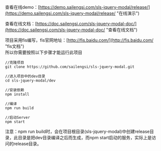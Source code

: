 查看在线demo：[https://demo.sailengsi.com/sls-jquery-modal/release/](https://demo.sailengsi.com/sls-jquery-modal/release/ "在线演示")

查看在线文档：[https://doc.sailengsi.com/sls-jquery-modal-doc/](https://doc.sailengsi.com/sls-jquery-modal-doc/ "查看在线文档")

项目采用fis编写，fis官网地址：[http://fis.baidu.com/](http://fis.baidu.com/ "fis文档")   
所以你需要按照以下步骤才能运行此项目


	//克隆项目
	git clone https://github.com/sailengsi/sls-jquery-modal.git
	
	//进入项目中的dev目录
	cd sls-jquery-modal/dev
	
	//安装依赖
	npm install
	
	//编译
	npm run build
	
	//启动Server
	npm start

注意：npm run build时，会在项目根目录(sls-jquery-modal)中创建release目录，此目录是把dev目录编译之后而生成，而npm start启动的服务，实际上是访问的release目录。